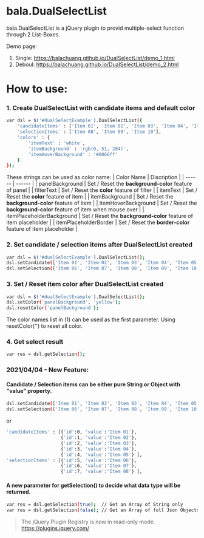 # bala.DualSelectList

bala.DualSelectList is a jQuery plugin to provid multiple-select function through 2 List-Boxes.

Demo page: 
1. Single: https://balachuang.github.io/DualSelectList/demo_1.html
1. Deboul: https://balachuang.github.io/DualSelectList/demo_2.html


# How to use:

### 1. Create DualSelectList with candidate items and default color
```sh
var dsl = $('#dualSelectExample').DualSelectList({
	'candidateItems' : ['Item 01', 'Item 02', 'Item 03', 'Item 04', 'Item 05', 'Item 06', 'Item 07'],
	'selectionItems' : ['Item 08', 'Item 09', 'Item 10'],
	'colors' : {
		'itemText' : 'white',
		'itemBackground' : 'rgb(0, 51, 204)',
		'itemHoverBackground' : '#0066ff'
	}
});
```

These strings can be used as color name:
| Color Name | Discription |
| ------ | ------ |
| panelBackground | Set / Reset the **background-color** feature of panel |
| filterText | Set / Reset the **color** feature of filter |
| itemText | Set / Reset the **color** feature of item |
| itemBackground | Set / Reset the **background-color** feature of item |
| itemHoverBackground | Set / Reset the **background-color** feature of item when mouse over |
| itemPlaceholderBackground | Set / Reset the **background-color** feature of item placeholder |
| itemPlaceholderBorder | Set / Reset the **border-color** feature of item placeholder |

### 2. Set candidate / selection items after DualSelectList created
```sh
var dsl = $('#dualSelectExample').DualSelectList();
dsl.setCandidate(['Item 01', 'Item 02', 'Item 03', 'Item 04', 'Item 05']);
dsl.setSelection(['Item 06', 'Item 07', 'Item 08', 'Item 09', 'Item 10']);
```

### 3. Set / Reset item color after DualSelectList created
```sh
var dsl = $('#dualSelectExample').DualSelectList();
dsl.setColor('panelBackground', 'yellow');
dsl.resetColor('panelBackground');
```

The color names list in (1) can be used as the first parameter.
Using resetColor('') to reset all color.

### 4. Get select result
```sh
var res = dsl.getSelection();
```

### 2021/04/04 - New Feature: 
#### Candidate / Selection items can be either pure String or Object with "value" property.
```sh
dsl.setCandidate(['Item 01', 'Item 02', 'Item 03', 'Item 04', 'Item 05']);
dsl.setSelection(['Item 06', 'Item 07', 'Item 08', 'Item 09', 'Item 10']);
```
or
```sh
'candidateItems' : [{'id':0, 'value':'Item 01'},
                    {'id':1, 'value':'Item 02'},
                    {'id':2, 'value':'Item 03'},
                    {'id':3, 'value':'Item 04'},
                    {'id':4, 'value':'Item 05'} ],
'selectionItems' : [{'id':5, 'value':'Item 06'},
                    {'id':6, 'value':'Item 07'},
                    {'id':7, 'value':'Item 08'} ],
```
#### A new parameter for getSelection() to decide what data type will be returned. 
```sh
var res = dsl.getSelection(true);  // Get an Array of String only
var res = dsl.getSelection(false); // Get an Array of full Json Objects
```

>
> The jQuery Plugin Registry is now in read-only mode.
> https://plugins.jquery.com/
>
